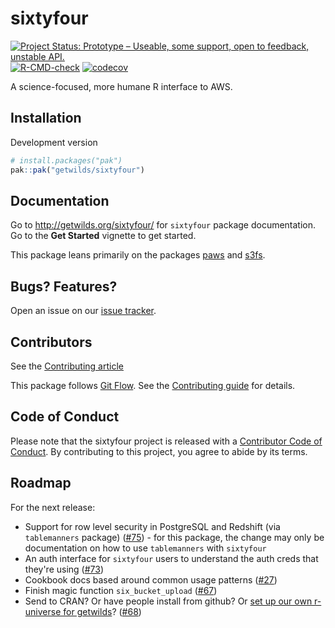 <!-- Don't edit README.md! Edit README.Rmd, then run `make readme` -->

# sixtyfour

<!-- badges: start -->
[![Project Status: Prototype – Useable, some support, open to feedback, unstable API.](https://getwilds.org/badges/badges/prototype.svg)](https://getwilds.org/badges/#prototype)
[![R-CMD-check](https://github.com/getwilds/sixtyfour/actions/workflows/R-CMD-check.yaml/badge.svg)](https://github.com/getwilds/sixtyfour/actions/workflows/R-CMD-check.yaml)
[![codecov](https://codecov.io/gh/getwilds/sixtyfour/graph/badge.svg?token=BMER9MWIDN)](https://codecov.io/gh/getwilds/sixtyfour)
<!-- badges: end -->

A science-focused, more humane R interface to AWS.

## Installation

Development version


``` r
# install.packages("pak")
pak::pak("getwilds/sixtyfour")
```

## Documentation

Go to <http://getwilds.org/sixtyfour/> for `sixtyfour` package documentation. Go to the **Get Started** vignette to get started.

This package leans primarily on the packages [paws][] and [s3fs][].

## Bugs? Features?

Open an issue on our [issue tracker](https://github.com/getwilds/sixtyfour/issues/).

## Contributors

See the [Contributing article][vigncontrib]

This package follows [Git Flow](https://nvie.com/posts/a-successful-git-branching-model/). See the [Contributing guide][vigncontrib] for details.

## Code of Conduct

Please note that the sixtyfour project is released with a [Contributor Code of Conduct](https://contributor-covenant.org/version/2/1/CODE_OF_CONDUCT.html). By contributing to this project, you agree to abide by its terms.

## Roadmap

For the next release:

- Support for row level security in PostgreSQL and Redshift (via `tablemanners` package) ([#75](https://github.com/getwilds/sixtyfour/issues/75)) - for this package, the change may only be documentation on how to use `tablemanners` with `sixtyfour`
- An auth interface for `sixtyfour` users to understand the auth creds that they're using ([#73](https://github.com/getwilds/sixtyfour/issues/73))
- Cookbook docs based around common usage patterns ([#27](https://github.com/getwilds/sixtyfour/issues/27))
- Finish magic function `six_bucket_upload` ([#67](https://github.com/getwilds/sixtyfour/issues/67))
- Send to CRAN? Or have people install from github? Or [set up our own r-universe for getwilds](https://docs.r-universe.dev/publish/set-up.html)? ([#68](https://github.com/getwilds/sixtyfour/issues/68))


[paws]: https://www.paws-r-sdk.com/
[s3fs]: https://dyfanjones.github.io/s3fs/
[minio]: https://min.io/
[vigncontrib]: http://getwilds.org/sixtyfour/articles/contributing.html
